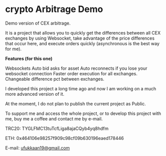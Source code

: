 # crypto Arbitrage Demo
Demo version of CEX arbitrage.

It is a project that allows you to quickly get the differences between all CEX exchanges by using Websocket, take advantage of the price differences that occur here, and execute orders quickly (asynchronous is the best way for me).

**Features (for this one)**

Websockets
Auto bid asks for asset
Auto reconnects if you lose your websocket connection
Faster order execution for all exchanges.
Changeable difference pct between exchanges.

I developed this project a long time ago and now I am working on a much more advanced version of it.

At the moment, I do not plan to publish the current project as Public.

To support me and access the whole project, or to develop this project with me, buy me a coffee and contact me by e-mail.

TRC20: TYGLFMC13tuTcfLiga8ajaCQyb4yq8hdfm

ETH: 0x464106e98257f909c98cf09b630196eaed178446

E-mail: ufukkaan19@gmail.com